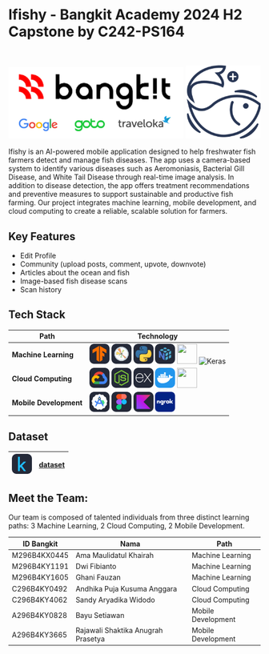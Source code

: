 # **Ifishy - Bangkit Academy 2024 H2 Capstone by C242-PS164**
<br>
<p align="center">
  <img src="https://github.com/SandyAryadika/Ifishy-C242-PS164/blob/main/Bangkit.png" alt="Bangkit Logo" width="350"/>
  <img src="https://github.com/SandyAryadika/Ifishy-C242-PS164/blob/main/Ifishy.png" alt="Ifishy Logo" width="150"/>
</p>

Ifishy is an AI-powered mobile application designed to help freshwater fish farmers detect and manage fish diseases. The app uses a camera-based system to identify various diseases such as Aeromoniasis, Bacterial Gill Disease, and White Tail Disease through real-time image analysis. In addition to disease detection, the app offers treatment recommendations and preventive measures to support sustainable and productive fish farming. Our project integrates machine learning, mobile development, and cloud computing to create a reliable, scalable solution for farmers.

## Key Features
- Edit Profile
- Community (upload posts, comment, upvote, downvote)
- Articles about the ocean and fish
- Image-based fish disease scans
- Scan history

## Tech Stack

| Path              | Technology                                                                                                   |
|---------------------|-------------------------------------------------------------------------------------------------------------|
| **Machine Learning**| <img src="https://github.com/LelouchFR/skill-icons/blob/main/assets/tensorflow-auto.svg" alt="TensorFlow" width="40" height="40"> <img src="https://github.com/LelouchFR/skill-icons/blob/main/assets/matplotlib-auto.svg" width="40" height="40"> <img src="https://github.com/LelouchFR/skill-icons/blob/main/assets/python-auto.svg" width="40" height="40"> <img src="https://github.com/LelouchFR/skill-icons/blob/main/assets/numpy-auto.svg" width="40" height="40"> <img src="https://github.com/LelouchFR/skill-icons/blob/main/assets/fastapi.svg" width="40" height="40"> <img src="https://github.com/user-attachments/assets/b665f849-8447-4e82-a941-383f64718449" alt="Keras" width="40" height="40"> |
| **Cloud Computing** | <img src="https://github.com/LelouchFR/skill-icons/blob/main/assets/gcp-auto.svg" alt="Google Cloud" width="40" height="40"> <img src="https://github.com/LelouchFR/skill-icons/blob/main/assets/nodejs-auto.svg" alt="Node.js" width="40" height="40"> <img src="https://github.com/LelouchFR/skill-icons/blob/main/assets/expressjs-auto.svg" alt="Express.js" width="40" height="40"> <img src="https://github.com/tandpfun/skill-icons/blob/main/icons/Docker.svg" alt="Docker" width="40" height="40"> <img src="https://github.com/LelouchFR/skill-icons/blob/main/assets/postman.svg" width="40" height="40">|
| **Mobile Development** | <img src="https://github.com/LelouchFR/skill-icons/blob/main/assets/androidstudio-auto.svg" alt="Android" width="40" height="40"> <img src="https://github.com/LelouchFR/skill-icons/blob/main/assets/figma-auto.svg" width="40" height="40"> <img src="https://github.com/LelouchFR/skill-icons/blob/main/assets/kotlin-auto.svg" alt="Kotlin" width="40" height="40"> <img src="https://github.com/LelouchFR/skill-icons/blob/main/assets/ngrok.svg" width="40" height="40"> |

## Dataset

| <img src="https://github.com/LelouchFR/skill-icons/blob/main/assets/kaggle-auto.svg" width="40" height="40">             | [dataset](https://www.kaggle.com/datasets/subirbiswas19/freshwater-fish-disease-aquaculture-in-south-asia)                                                                                                  |
|---------------------|-------------------------------------------------------------------------------------------------------------|

## Meet the Team:
Our team is composed of talented individuals from three distinct learning paths:
3 Machine Learning, 
2 Cloud Computing,
2 Mobile Development.

| **ID Bangkit**       | **Nama**                                      | **Path**                  |
|-----------------------|-----------------------------------------------|----------------------------|
| M296B4KX0445          | Ama Maulidatul Khairah                        | Machine Learning           |
| M296B4KY1191          | Dwi Fibianto                                  | Machine Learning           |
| M296B4KY1605          | Ghani Fauzan                                  | Machine Learning           |
| C296B4KY0492          | Andhika Puja Kusuma Anggara                   | Cloud Computing            |
| C296B4KY4062          | Sandy Aryadika Widodo                         | Cloud Computing            |
| A296B4KY0828          | Bayu Setiawan                                 | Mobile Development         |
| A296B4KY3665          | Rajawali Shaktika Anugrah Prasetya            | Mobile Development         |
